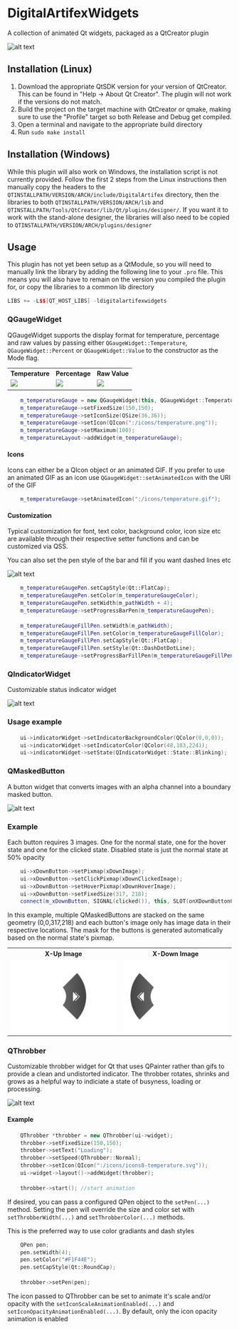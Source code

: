 # DigitalArtifexWidgets
A collection of animated Qt widgets, packaged as a QtCreator plugin

![alt text](https://github.com/DigitalArtifex/DigitalArtifexWidgets/blob/main/images/complete.png)

## Installation (Linux)
1) Download the appropriate QtSDK version for your version of QtCreator. This can be found in "Help -> About Qt Creator". The plugin will not work if the versions do not match.
2) Build the project on the target machine with QtCreator or qmake, making sure to use the "Profile" target so both Release and Debug get compiled.
3) Open a terminal and navigate to the appropriate build directory
4) Run `sudo make install`

## Installation (Windows)
While this plugin will also work on Windows, the installation script is not currently provided. Follow the first 2 steps from the Linux instructions then manually copy the headers to the `QTINSTALLPATH/VERSION/ARCH/include/DigitalArtifex` directory, then the libraries to both `QTINSTALLPATH/VERSION/ARCH/lib` and `QTINSTALLPATH/Tools/QtCreator/lib/Qt/plugins/designer/`. If you want it to work with the stand-alone designer, the libraries will also need to be copied to `QTINSTALLPATH/VERSION/ARCH/plugins/designer`

## Usage
This plugin has not yet been setup as a QtModule, so you will need to manually link the library by adding the following line to your `.pro` file. This means you will also have to remain on the version you compiled the plugin for, or copy the libraries to a common lib directory

``` C++
LIBS += -L$$[QT_HOST_LIBS] -ldigitalartifexwidgets
```

### QGaugeWidget

QGaugeWidget supports the display format for temperature, percentage and raw values by passing either `QGaugeWidget::Temperature`, `QGaugeWidget::Percent` or `QGaugeWidget::Value` to the constructor as the Mode flag.

<table>
<tr>
<th> Temperature </th>
<th> Percentage </th>
<th> Raw Value </th>
</tr>
<tr>
<td>
<img src="https://github.com/DigitalArtifex/QGaugeWidget/blob/main/images/screenshot.png" />
</td>
<td>
<img src="https://github.com/DigitalArtifex/QGaugeWidget/blob/main/images/percent.png" />
</td>
<td>
<img src="https://github.com/DigitalArtifex/QGaugeWidget/blob/main/images/value.png" />
</td>
</tr>
</table>

``` C++
    m_temperatureGauge = new QGaugeWidget(this, QGaugeWidget::Temperature);
    m_temperatureGauge->setFixedSize(150,150);
    m_temperatureGauge->setIconSize(QSize(36,36));
    m_temperatureGauge->setIcon(QIcon(":/icons/temperature.png"));
    m_temperatureGauge->setMaximum(100);
    m_temperatureLayout->addWidget(m_temperatureGauge);
```

#### Icons

Icons can either be a QIcon object or an animated GIF. If you prefer to use an animated GIF as an icon use `QGaugeWidget::setAnimatedIcon` with the URI of the GIF

``` C++
    m_temperatureGauge->setAnimatedIcon(":/icons/temperature.gif");
```

#### Customization

Typical customization for font, text color, background color, icon size etc are available through their respective setter functions and can be customized via QSS.

You can also set the pen style of the bar and fill if you want dashed lines etc

![alt text](https://github.com/DigitalArtifex/QGaugeWidget/blob/main/images/pen-style.png)

``` C++
    m_temperatureGaugePen.setCapStyle(Qt::FlatCap);
    m_temperatureGaugePen.setColor(m_temperatureGaugeColor);
    m_temperatureGaugePen.setWidth(m_pathWidth + 4);
    m_temperatureGauge->setProgressBarPen(m_temperatureGaugePen);

    m_temperatureGaugeFillPen.setWidth(m_pathWidth);
    m_temperatureGaugeFillPen.setColor(m_temperatureGaugeFillColor);
    m_temperatureGaugeFillPen.setCapStyle(Qt::FlatCap);
    m_temperatureGaugeFillPen.setStyle(Qt::DashDotDotLine);
    m_temperatureGauge->setProgressBarFillPen(m_temperatureGaugeFillPen);
```

### QIndicatorWidget
Customizable status indicator widget

![alt text](https://github.com/DigitalArtifex/DigitalArtifexWidgets/blob/main/images/qindicatorwidget.png)

### Usage example
``` C++
    ui->indicatorWidget->setIndicatorBackgroundColor(QColor(0,0,0));
    ui->indicatorWidget->setIndicatorColor(QColor(48,183,224));
    ui->indicatorWidget->setState(QIndicatorWidget::State::Blinking);
```
### QMaskedButton
A button widget that converts images with an alpha channel into a boundary masked button.

![alt text](https://github.com/DigitalArtifex/DigitalArtifexWidgets/blob/main/images/qmaskedbutton.png)

### Example
Each button requires 3 images. One for the normal state, one for the hover state and one for the clicked state. Disabled state is just the normal state at 50% opacity

``` C++
    ui->xDownButton->setPixmap(xDownImage);
    ui->xDownButton->setClickPixmap(xDownClickedImage);
    ui->xDownButton->setHoverPixmap(xDownHoverImage);
    ui->xDownButton->setFixedSize(317, 218);
    connect(m_xDownButton, SIGNAL(clicked()), this, SLOT(onXDownButtonClicked()));
```

In this example, multiple QMaskedButtons are stacked on the same geometry (0,0,317,218) and each button's image only has image data in their respective locations. The mask for the buttons is generated automatically based on the normal state's pixmap.
<table>
<tr>
<th> X-Up Image </th>
<th> X-Down Image </th>
</tr>
<tr>
<td>
<img src="https://github.com/DigitalArtifex/Flo/blob/main/images/ui/toolhead/x_up_control_image.png" />
</td>
<td>
<img src="https://github.com/DigitalArtifex/Flo/blob/main/images/ui/toolhead/x_down_control_image.png" />
</td>
</tr>
</table>

### QThrobber
Customizable throbber widget for Qt that uses QPainter rather than gifs to provide a clean and undistorted indicator. The throbber rotates, shrinks and grows as a helpful way to indiciate a state of busyness, loading or processing.

![alt text](https://github.com/DigitalArtifex/DigitalArtifexWidgets/blob/main/images/qthrobber.png)

#### Example
``` C++
    QThrobber *throbber = new QThrobber(ui->widget);
    throbber->setFixedSize(150,150);
    throbber->setText("Loading");
    throbber->setSpeed(QThrobber::Normal);
    throbber->setIcon(QIcon(":/icons/icons8-temperature.svg"));
    ui->widget->layout()->addWidget(throbber);

    throbber->start(); //start animation
```

If desired, you can pass a configured QPen object to the `setPen(...)` method. Setting the pen will override the size and color set with `setThrobberWidth(...)` and `setThrobberColor(...)` methods.

This is the preferred way to use color gradiants and dash styles
``` C++
    QPen pen;
    pen.setWidth(4);
    pen.setColor("#F1F44E");
    pen.setCapStyle(Qt::RoundCap);

    throbber->setPen(pen);
```

The icon passed to QThrobber can be set to animate it's scale and/or opacity with the `setIconScaleAnimationEnabled(...)` and `setIconOpacityAnimationEnabled(...)`. By default, only the icon opacity animation is enabled
